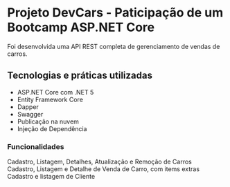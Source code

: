 <h1>Projeto DevCars - Paticipação de um Bootcamp ASP.NET Core</h1>
Foi desenvolvida uma API REST completa de gerenciamento de vendas de carros.

<h2>Tecnologias e práticas utilizadas</h2>

<ul>
<li>ASP.NET Core com .NET 5</li>
<li>Entity Framework Core</li>
<li>Dapper</li>
<li>Swagger</li>
<li>Publicação na nuvem</li>
<li>Injeção de Dependência</li>
</ul>

<h3>Funcionalidades</h3>
Cadastro, Listagem, Detalhes, Atualização e Remoção de Carros </br>
Cadastro, Listagem e Detalhe de Venda de Carro, com items extras </br>
Cadastro e listagem de Cliente
